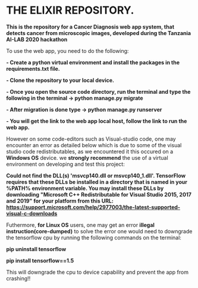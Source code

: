 # THE ELIXIR REPOSITORY.
**This is the repository for a Cancer Diagnosis web app system, that detects cancer from microscopic images, developed during the Tanzania AI-LAB  2020 hackathon**


To use the web app, you need to do the following:

**- Create a python virtual environment and install the packages in the requirements.txt file.**

**- Clone the repository to your local device.**

**- Once you open the source code directory, run the terminal and type the following in the terminal -> python manage.py migrate**

**- After migration is done type -> python manage.py runserver**

**- You will get the link to the web app local host, follow the link to run the web app.** 




However on some code-editors such as  Visual-studio code, one may encounter  an error as detailed below which is due to some of the visual studio code redistributables, as we encountered it this occured on a **Windows OS** device.
we **strongly recommend** the use of a virtual environment on developing and test this project:

**Could not find the DLL(s) 'msvcp140.dll or msvcp140_1.dll'. TensorFlow requires that these DLLs be installed in a directory that is named in your %PATH% environment variable. You may install these DLLs by downloading "Microsoft C++ Redistributable for Visual Studio 2015, 2017 and 2019" for your platform from this URL: https://support.microsoft.com/help/2977003/the-latest-supported-visual-c-downloads**

Futhermore, **for Linux OS** users, one may get an error **illegal instruction(core-dumped)** to solve the error one would need to downgrade the tensorflow cpu by running the following commands on the terminal:

**pip uninstall tensorflow**

**pip install tensorflow==1.5**


This will downgrade the cpu to device capability and prevent the app from crashing!!
